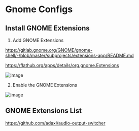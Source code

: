 # Gnome Configs


## Install GNOME Extensions
1. Add GNOME Extensions

https://gitlab.gnome.org/GNOME/gnome-shell/-/blob/master/subprojects/extensions-app/README.md

https://flathub.org/apps/details/org.gnome.Extensions

![image](https://user-images.githubusercontent.com/14207635/122647926-f851b980-d126-11eb-9cdc-6d19d412bd2c.png)


2. Enable the GNOME Extensions

![image](https://user-images.githubusercontent.com/14207635/122648368-4798e980-d129-11eb-8445-ead23cb9c322.png)


## GNOME Extensions List

https://github.com/adaxi/audio-output-switcher
